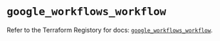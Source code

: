 # `google_workflows_workflow`

Refer to the Terraform Registory for docs: [`google_workflows_workflow`](https://registry.terraform.io/providers/hashicorp/google/5.21.0/docs/resources/workflows_workflow).
